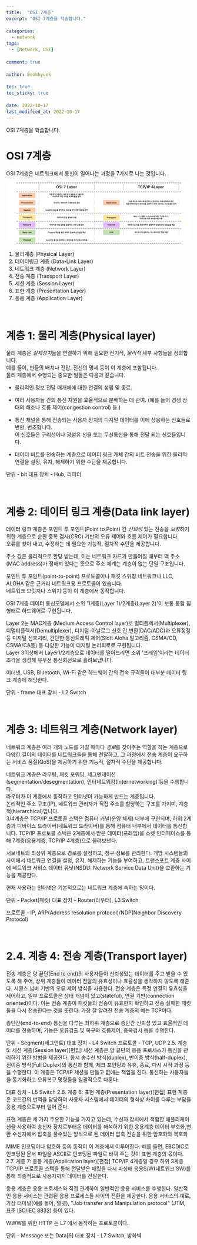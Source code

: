 ```yaml
---
title:  "OSI 7계층"
excerpt: "OSI 7계층을 학습합니다."

categories:
  - network
tags:
  - [Network, OSI]

comment: true

author: Beomhyuck

toc: true
toc_sticky: true
 
date: 2022-10-17
last_modified_at: 2022-10-17
---
```


OSI 7계층을 학습합니다.

OSI 7계층
===
OSI 7계층은 네트워크에서 통신이 일어나는 과정을 7가지로 나눈 것입니다.

![OSI](/img/Blog/2022-10-17-OSI7%EA%B3%84%EC%B8%B5/OSI7%EA%B3%84%EC%B8%B5.jpeg)
 
1. 물리계층 (Physical Layer)
2. 데이터링크 계층 (Data-Link Layer)
3. 네트워크 계층 (Network Layer)
4. 전송 계층 (Transport Layer)
5. 세션 계층 (Session Layer)
6. 표현 계층 (Presentation Layer)
7. 응용 계층 (Application Layer)

<br>

계층 1: 물리 계층(Physical layer)
===

물리 계층은 $실제 장치$들을 연결하기 위해 필요한 전기적, $물리적$ 세부 사항들을 정의합니다.    
예를 들어, 핀들의 배치나 전압, 전선의 명세 등이 이 계층에 포함됩니다.    
물리 계층에서 수행되는 중요한 일들은 다음과 같습니다.

- 물리적인 정보 전달 매개체에 대한 연결의 성립 및 종료.

- 여러 사용자들 간의 통신 자원을 효율적으로 분배하는 데 관여. 
(예를 들어 경쟁 상태의 해소나 흐름 제어(congestion control) 등.)

- 통신 채널을 통해 전송되는 사용자 장치의 디지털 데이터를 이에 상응하는 신호들로 변환, 변조합니다.    
이 신호들은 구리선이나 광섬유 선을 또는 무선통신을 통해 전달 되는 신호들입니다.

- 데이터 비트를 전송하는 계층으로 데이터 링크 개체 간의 비트 전송을 위한 물리적 연결을 설정, 유지, 해제하기 위한 수단을 제공합니다.

단위 - bit
대표 장치 - Hub, 리피터

<br>

계층 2: 데이터 링크 계층(Data link layer)
===
데이터 링크 계층은 포인트 투 포인트(Point to Point) 간 $신뢰성$ 있는 전송을 $보장$하기 위한 계층으로 순환 중복 검사(CRC) 기반의 오류 제어와 흐름 제어가 필요합니다.   
오류를 찾아 내고, 수정하는 데 필요한 기능적, 절차적 수단을 제공합니다.    

주소 값은 물리적으로 할당 받는데, 이는 네트워크 카드가 만들어질 때부터 맥 주소(MAC address)가 정해져 있다는 뜻으로 주소 체계는 계층이 없는 단일 구조입니다.    

포인트 투 포인트(point-to-point) 프로토콜이나 패킷 스위칭 네트워크나 LLC, ALOHA 같은 근거리 네트워크용 프로토콜이 있습니다.    
네트워크 브릿지나 스위치 등이 이 계층에서 동작합니다.

OSI 7계층 데이터 통신모델에서 소위 '1계층(Layer 1)/2계층(Layer 2)'이 보통 통합 칩 형태로 하드웨어로 구현됩니다.  

Layer 2는 MAC계층 (Medium Access Control layer)로 멀티플렉서(Multiplexer), 디멀티플렉서(Demultiplexer), 디지털-아날로그 신호 간 변환(DAC/ADC)과 오류정정 등 디지털 신호처리, 간단한 통신트래픽 제어(Slott Aloha 알고리즘, CSMA/CD, CSMA/CA등) 등 다양한 기능이 디지털 논리회로로 구현됩니다.    
Layer 3이상에서 Layer1/2계층으로 데이터를 떨어뜨리면 소위 '프레임'이라는 데이터조각을 생성해 유무선 통신회선으로 흘려보냅니다.

이더넷, USB, Bluetooth, Wi-Fi 같은 하드웨어 간의 접속 규격들이 대부분 데이터 링크 계층에 해당한다.

단위 - frame
대표 장치 - L2 Switch

<br>

계층 3: 네트워크 계층(Network layer)
===
네트워크 계층은 여러 개의 노드를 거칠 때마다 $경로$를 찾아주는 역할을 하는 계층으로 다양한 길이의 데이터를 네트워크들을 통해 전달하고, 그 과정에서 전송 계층이 요구하는 서비스 품질(QoS)을 제공하기 위한 기능적, 절차적 수단을 제공합니다.    

네트워크 계층은 라우팅, 패킷 포워딩, 세그멘테이션(segmentation/desegmentation), 인터네트워킹(Internetworking) 등을 수행합니다.    
라우터가 이 계층에서 동작하고 인터넷이 가능하게 만드는 계층입니다.   
논리적인 주소 구조(IP), 네트워크 관리자가 직접 주소를 할당하는 구조를 가지며, 계층적(hierarchical)입니다.   
3/4계층은 TCP/IP 프로토콜 스택은 컴퓨터 커널(운영 체제) 내부에 구현되며, 하위 2계층과 디바이스 드라이버(네트워크 드라이버)를 통해 컴퓨터 내부에서 데이터를 통신합니다. TCP/IP 프로토콜 스택은 2계층에서 받은 데이터(프레임)을 소켓 인터페이스를 통해 7계층(응용계층, TCP/IP 4계층)으로 올려보낸다.

서브네트의 최상위 계층으로 경로를 설정하고, 청구 정보를 관리한다. 개방 시스템들의 사이에서 네트워크 연결을 설정, 유지, 해제하는 기능을 부여하고, 트랜스포트 계층 사이에 네트워크 서비스 데이터 유닛(NSDU: Network Service Data Unit)을 교환하는 기능을 제공한다.

현재 사용하는 인터넷은 기본적으로는 네트워크 계층에 속하는 망이다.

단위 - Packet(패킷)
대표 장치 - Router(라우터), L3 Switch

프로토콜 - IP, ARP(Address resolution protocol)/NDP(Neighbor Discovery Protocol)

<br>

2.4. 계층 4: 전송 계층(Transport layer)
===
전송 계층은 양 끝단(End to end)의 사용자들이 신뢰성있는 데이터를 주고 받을 수 있도록 해 주어, 상위 계층들이 데이터 전달의 유효성이나 효율성을 생각하지 않도록 해준다. 시퀀스 넘버 기반의 오류 제어 방식을 사용한다. 전송 계층은 특정 연결의 유효성을 제어하고, 일부 프로토콜은 상태 개념이 있고(stateful), 연결 기반(connection oriented)이다. 이는 전송 계층이 패킷들의 전송이 유효한지 확인하고 전송 실패한 패킷들을 다시 전송한다는 것을 뜻한다. 가장 잘 알려진 전송 계층의 예는 TCP이다.

종단간(end-to-end) 통신을 다루는 최하위 계층으로 종단간 신뢰성 있고 효율적인 데이터를 전송하며, 기능은 오류검출 및 복구와 흐름제어, 중복검사 등을 수행한다.

단위 - Segment(세그먼트)
대표 장치 - L4 Switch
프로토콜 - TCP, UDP
2.5. 계층 5: 세션 계층(Session layer)[편집]
세션 계층은 양 끝단의 응용 프로세스가 통신을 관리하기 위한 방법을 제공한다. 동시 송수신 방식(duplex), 반이중 방식(half-duplex), 전이중 방식(Full Duplex)의 통신과 함께, 체크 포인팅과 유휴, 종료, 다시 시작 과정 등을 수행한다. 이 계층은 TCP/IP 세션을 만들고 없애는 책임을 진다. 통신하는 사용자들을 동기화하고 오류복구 명령들을 일괄적으로 다룬다.

대표 장치 - L5 Switch
2.6. 계층 6: 표현 계층(Presentation layer)[편집]
표현 계층은 코드간의 번역을 담당하여 사용자 시스템에서 데이터의 형식상 차이를 다루는 부담을 응용 계층으로부터 덜어 준다.

표현 계층은 세 가지 주요한 기능을 가지고 있는데,
수신자 장치에서 적합한 애플리케이션을 사용하여 송신자 장치로부터온 데이터를 해석하기 위한 응용계층 데이터 부호화,변환
수신자에서 압축을 풀수있는 방식으로 된 데이터 압축
전송을 위한 암호화와 복호화

MIME 인코딩이나 암호화 등의 동작이 이 계층에서 이루어진다. 예를 들면, EBCDIC로 인코딩된 문서 파일을 ASCII로 인코딩된 파일로 바꿔 주는 것이 표현 계층의 몫이다.
2.7. 계층 7: 응용 계층(Application layer)[편집]
TCP/IP 4계층일 경우 하위 3계층 TCP/IP 프로토콜 스택을 통해 전달받은 패킷을 다시 파싱해 응용S/W(네트워크 SW)를 통해 최종적으로 사용자까지 데이터를 전달한다.

응용 계층은 응용 프로세스와 직접 관계하여 일반적인 응용 서비스를 수행한다. 일반적인 응용 서비스는 관련된 응용 프로세스들 사이의 전환을 제공한다. 응용 서비스의 예로, 가상 터미널(예를 들어, 텔넷), "Job transfer and Manipulation protocol" (JTM, 표준 ISO/IEC 8832) 등이 있다.

WWW를 위한 HTTP 는 L7 에서 동작하는 프로토콜이다.

단위 - Message 또는 Data[6]
대표 장치 - L7 Switch, 방화벽